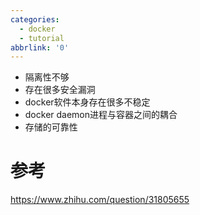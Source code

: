 ```yaml
---
categories:
  - docker
  - tutorial
abbrlink: '0'
---
```




- 隔离性不够
- 存在很多安全漏洞
- docker软件本身存在很多不稳定
- docker daemon进程与容器之间的耦合
- 存储的可靠性



# 参考

https://www.zhihu.com/question/31805655
